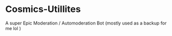 # Cosmics-Utillites
A super Epic Moderation / Automoderation Bot (mostly used as a backup for me lol )
